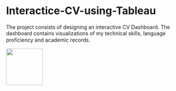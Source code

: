 # Interactice-CV-using-Tableau
The project consists of designing an interactive CV Dashboard. The dashboard contains visualizations of my technical skills, language proﬁciency and academic records.

<img src="https://https://github.com/shivampatel251097/Interactice-CV-using-Tableau/blob/master/square-linkedin-512.png" style=" width:100px ; height:100px " />
